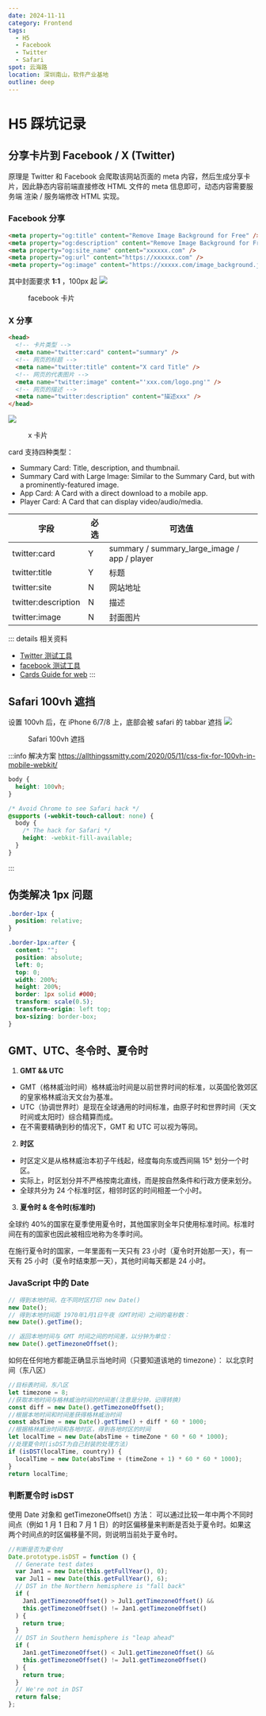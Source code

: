 ```yaml
---
date: 2024-11-11
category: Frontend
tags:
  - H5
  - Facebook
  - Twitter
  - Safari
spot: 云海路
location: 深圳南山，软件产业基地
outline: deep
---
```


# H5 踩坑记录

## 分享卡片到 Facebook / X (Twitter)

原理是 Twitter 和 Facebook 会爬取该网站页面的 meta 内容，然后生成分享卡片，因此静态内容前端直接修改 HTML 文件的 meta 信息即可，动态内容需要服务端
渲染 / 服务端修改 HTML 实现。

### Facebook 分享

```html
<meta property="og:title" content="Remove Image Background for Free" />
<meta property="og:description" content="Remove Image Background for Free" />
<meta property="og:site_name" content="xxxxxx.com" />
<meta property="og:url" content="https://xxxxxx.com" />
<meta property="og:image" content="https://xxxxx.com/image_background.jpg" />
```

其中封面要求 **1:1** ，100px 起
![](./share_fb.png)

<figure>
  <figcaption>facebook 卡片</figcaption>
</figure>

### X 分享

```html
<head>
  <!-- 卡片类型 -->
  <meta name="twitter:card" content="summary" />
  <!-- 网页的标题 -->
  <meta name="twitter:title" content="X card Title" />
  <!-- 网页的代表图片 -->
  <meta name="twitter:image" content="'xxx.com/logo.png'" />
  <!-- 网页的描述 -->
  <meta name="twitter:description" content="描述xxx" />
</head>
```

![](./share_x.png)

<figure>
  <figcaption>x 卡片</figcaption>
</figure>

card 支持四种类型：

- Summary Card: Title, description, and thumbnail.
- Summary Card with Large Image: Similar to the Summary Card, but with a prominently-featured image.
- App Card: A Card with a direct download to a mobile app.
- Player Card: A Card that can display video/audio/media.

| 字段                | 必选 | 可选值                                       |
| ------------------- | ---- | -------------------------------------------- |
| twitter:card        | Y    | summary / summary_large_image / app / player |
| twitter:title       | Y    | 标题                                         |
| twitter:site        | N    | 网站地址                                     |
| twitter:description | N    | 描述                                         |
| twitter:image       | N    | 封面图片                                     |

::: details 相关资料

- [Twitter 测试工具](cards-dev.twitter.com/validator)
- [facebook 测试工具](developers.facebook.com/tools/debug)
- [Cards Guide for web](https://developer.x.com/en/docs/x-for-websites/cards/guides/getting-started)
  :::

## Safari 100vh 遮挡

设置 100vh 后，在 iPhone 6/7/8 上，底部会被 safari 的 tabbar 遮挡
![](./safari_100vh.png)

<figure>
  <figcaption> Safari 100vh 遮挡</figcaption>
</figure>

:::info 解决方案
https://allthingssmitty.com/2020/05/11/css-fix-for-100vh-in-mobile-webkit/

```css
body {
  height: 100vh;
}

/* Avoid Chrome to see Safari hack */
@supports (-webkit-touch-callout: none) {
  body {
    /* The hack for Safari */
    height: -webkit-fill-available;
  }
}
```

:::

## 伪类解决 1px 问题

```css
.border-1px {
  position: relative;
}

.border-1px:after {
  content: "";
  position: absolute;
  left: 0;
  top: 0;
  width: 200%;
  height: 200%;
  border: 1px solid #000;
  transform: scale(0.5);
  transform-origin: left top;
  box-sizing: border-box;
}
```

## GMT、UTC、冬令时、夏令时

1. **GMT && UTC**

- GMT（格林威治时间）格林威治时间是以前世界时间的标准，以英国伦敦郊区的皇家格林威治天文台为基准。
- UTC（协调世界时）是现在全球通用的时间标准，由原子时和世界时间（天文时间或太阳时）综合精算而成。
- 在不需要精确到秒的情况下，GMT 和 UTC 可以视为等同。

2. **时区**

- 时区定义是从格林威治本初子午线起，经度每向东或西间隔 15° 划分一个时区。
- 实际上，时区划分并不严格按南北直线，而是按自然条件和行政方便来划分。
- 全球共分为 24 个标准时区，相邻时区的时间相差一个小时。

3. **夏令时 & 冬令时(标准时)**

全球约 40%的国家在夏季使用夏令时，其他国家则全年只使用标准时间。标准时间在有的国家也因此被相应地称为冬季时间。

在施行夏令时的国家，一年里面有一天只有 23 小时（夏令时开始那一天），有一天有 25 小时（夏令时结束那一天），其他时间每天都是 24 小时。

### JavaScript 中的 Date

```js
// 得到本地时间，在不同时区打印 new Date()
new Date();
// 得到本地时间距 1970年1月1日午夜（GMT时间）之间的毫秒数：
new Date().getTime();

// 返回本地时间与 GMT 时间之间的时间差，以分钟为单位：
new Date().getTimezoneOffset();
```

如何在任何地方都能正确显示当地时间（只要知道该地的 timezone）：
以北京时间（东八区）

```js
//目标表时间，东八区
let timezone = 8;
//获取本地时间与格林威治时间的时间差(注意是分钟，记得转换)
const diff = new Date().getTimezoneOffset();
//根据本地时间和时间差获得格林威治时间
const absTime = new Date().getTime() + diff * 60 * 1000;
//根据格林威治时间和各地时区，得到各地时区的时间
let localTime = new Date(absTime + timeZone * 60 * 60 * 1000);
//处理夏令时(isDST为自己封装的处理方法)
if (isDST(localTime, country)) {
  localTime = new Date(absTime + (timeZone + 1) * 60 * 60 * 1000);
}
return localTime;
```

### 判断夏令时 isDST

使用 Date 对象和 getTimezoneOffset() 方法：
可以通过比较一年中两个不同时间点（例如 1 月 1 日和 7 月 1 日）的时区偏移量来判断是否处于夏令时。如果这两个时间点的时区偏移量不同，则说明当前处于夏令时。

```js
//判断是否为夏令时
Date.prototype.isDST = function () {
  // Generate test dates
  var Jan1 = new Date(this.getFullYear(), 0);
  var Jul1 = new Date(this.getFullYear(), 6);
  // DST in the Northern hemisphere is "fall back"
  if (
    Jan1.getTimezoneOffset() > Jul1.getTimezoneOffset() &&
    this.getTimezoneOffset() != Jan1.getTimezoneOffset()
  ) {
    return true;
  }
  // DST in Southern hemisphere is "leap ahead"
  if (
    Jan1.getTimezoneOffset() < Jul1.getTimezoneOffset() &&
    this.getTimezoneOffset() != Jul1.getTimezoneOffset()
  ) {
    return true;
  }
  // We're not in DST
  return false;
};
```
